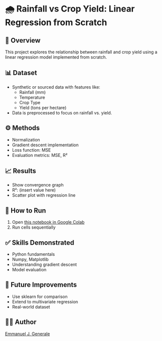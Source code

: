 # 🌧️ Rainfall vs Crop Yield: Linear Regression from Scratch

## 📌 Overview
This project explores the relationship between rainfall and crop yield using a linear regression model implemented from scratch.

## 📊 Dataset
- Synthetic or sourced data with features like:
  - Rainfall (mm)
  - Temperature
  - Crop Type
  - Yield (tons per hectare)
- Data is preprocessed to focus on rainfall vs. yield.

## ⚙️ Methods
- Normalization
- Gradient descent implementation
- Loss function: MSE
- Evaluation metrics: MSE, R²

## 📈 Results
- Show convergence graph
- R²: (insert value here)
- Scatter plot with regression line

## 🚀 How to Run
1. Open [this notebook in Google Colab](link)
2. Run cells sequentially

## ✅ Skills Demonstrated
- Python fundamentals
- Numpy, Matplotlib
- Understanding gradient descent
- Model evaluation

## 📌 Future Improvements
- Use sklearn for comparison
- Extend to multivariate regression
- Real-world dataset

## 👨‍💻 Author
[Emmanuel J. Generale](https://github.com/emmanuel-18)
